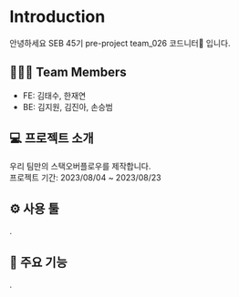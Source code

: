 # Introduction
안녕하세요 SEB 45기 pre-project team_026 코드니터🧶 입니다.

## 👩🏻‍💻 Team Members
- FE: 김태수, 한재연
- BE: 김지원, 김진아, 손승범

## 💻 프로젝트 소개
우리 팀만의 스택오버플로우를 제작합니다.  
프로젝트 기간: 2023/08/04 ~ 2023/08/23

## ⚙️ 사용 툴
.

## 🔧 주요 기능
.

